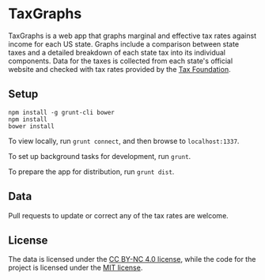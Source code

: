 # TaxGraphs

TaxGraphs is a web app that graphs marginal and effective tax rates against income for each US state. Graphs include a comparison between state taxes and a detailed breakdown of each state tax into its individual components. Data for the taxes is collected from each state's official website and checked with tax rates provided by the [Tax Foundation](http://taxfoundation.org/article/state-individual-income-tax-rates).

Setup
---
```
npm install -g grunt-cli bower
npm install
bower install
```
To view locally, run `grunt connect`, and then browse to `localhost:1337`.

To set up background tasks for development, run `grunt`.

To prepare the app for distribution, run `grunt dist`.

Data
---
Pull requests to update or correct any of the tax rates are welcome.

License
---
The data is licensed under the [CC BY-NC 4.0 license](http://creativecommons.org/licenses/by-nc/4.0/), while the code for the project is licensed under the [MIT license](LICENSE).